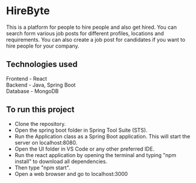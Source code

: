 # HireByte

This is a platform for people to hire people and also get hired. You can search form various job posts for different profiles, locations and requirements. You can also create a job post for candidates if you want to hire people for your company.

## Technologies used

Frontend - React </br>
Backend - Java, Spring Boot </br>
Database - MongoDB </br>

## To run this project

* Clone the repository.
* Open the spring boot folder in Spring  Tool Suite (STS). 
* Run the Application class as a Spring Boot application. This will start the server on localhost:8080.
* Open the UI folder in VS Code or any other preferred IDE.
* Run the react application by opening the terminal and typing "npm install" to download all dependencies.
* Then type "npm start".
* Open a web browser and go to localhost:3000